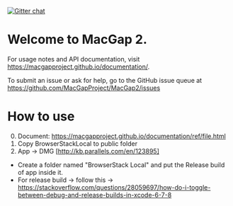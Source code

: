 [![Gitter chat](https://badges.gitter.im/MacGapProject/MacGap2.png)](https://gitter.im/MacGapProject/MacGap2)

# Welcome to MacGap 2.

For usage notes and API documentation, visit https://macgapproject.github.io/documentation/.

To submit an issue or ask for help, go to the GitHub issue queue at https://github.com/MacGapProject/MacGap2/issues

# How to use

0. Document: https://macgapproject.github.io/documentation/ref/file.html
1. Copy BrowserStackLocal to public folder
2. App -> DMG [http://kb.parallels.com/en/123895]
 - Create a folder named "BrowserStack Local" and put the Release build of app inside it.
 - For release build -> follow this -> https://stackoverflow.com/questions/28059697/how-do-i-toggle-between-debug-and-release-builds-in-xcode-6-7-8
